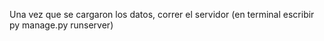 Una vez que se cargaron los datos, correr el servidor (en terminal escribir py manage.py runserver)
